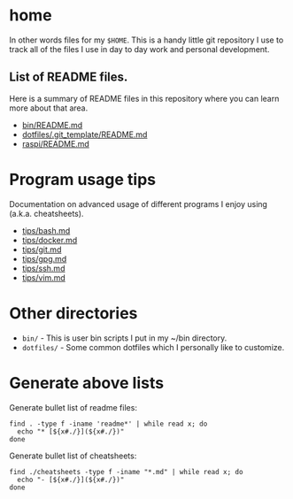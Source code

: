 # home

In other words files for my `$HOME`.  This is a handy little git repository I
use to track all of the files I use in day to day work and personal development.

## List of README files.

Here is a summary of README files in this repository where you can learn more
about that area.

* [bin/README.md](bin/README.md)
* [dotfiles/.git_template/README.md](dotfiles/.git_template/README.md)
* [raspi/README.md](raspi/README.md)

# Program usage tips

Documentation on advanced usage of different programs I enjoy using (a.k.a.
cheatsheets).

- [tips/bash.md](tips/bash.md)
- [tips/docker.md](tips/docker.md)
- [tips/git.md](tips/git.md)
- [tips/gpg.md](tips/gpg.md)
- [tips/ssh.md](tips/ssh.md)
- [tips/vim.md](tips/vim.md)

# Other directories

- `bin/` - This is user bin scripts I put in my ~/bin directory.
- `dotfiles/` - Some common dotfiles which I personally like to customize.

# Generate above lists

Generate bullet list of readme files:

    find . -type f -iname 'readme*' | while read x; do
      echo "* [${x#./}](${x#./})"
    done

Generate bullet list of cheatsheets:

    find ./cheatsheets -type f -iname "*.md" | while read x; do
      echo "- [${x#./}](${x#./})"
    done

